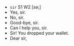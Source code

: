 - `sir` S1 W2 [sə;]
- Yes, sir.
- No, sir.
- Good-bye, sir.
- Can I help you, sir.
- Sir! You dropped your wallet.
- Dear sir,
